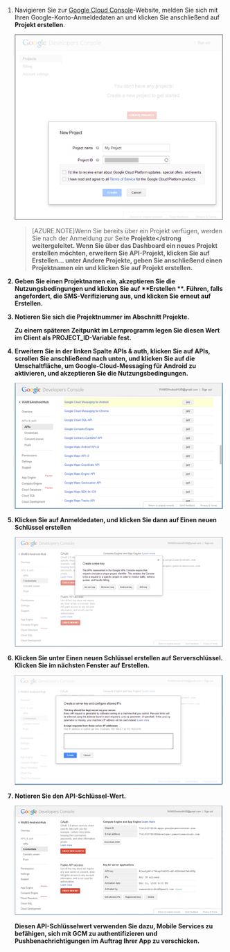 ﻿
1. Navigieren Sie zur <a href="http://cloud.google.com/console" target="_blank">Google Cloud Console</a>-Website, melden Sie sich mit Ihren Google-Konto-Anmeldedaten an und klicken Sie anschließend auf **Projekt erstellen**.

   	![](./media/notification-hubs-android-get-started/mobile-services-google-new-project.png)   

	>[AZURE.NOTE]Wenn Sie bereits über ein Projekt verfügen, werden Sie nach der Anmeldung zur Seite <strong>Projekte</strong weitergeleitet. Wenn Sie über das Dashboard ein neues Projekt erstellen möchten, erweitern Sie <strong>API-Projekt</strong>, klicken Sie auf <strong>Erstellen...</strong> unter <strong>Andere Projekte</strong>, geben Sie anschließend einen Projektnamen ein und klicken Sie auf <strong>Projekt erstellen</strong>.

2. Geben Sie einen Projektnamen ein, akzeptieren Sie die Nutzungsbedingungen und klicken Sie auf **Erstellen **. Führen, falls angefordert, die SMS-Verifizierung aus, und klicken Sie erneut auf **Erstellen**.

3. Notieren Sie sich die Projektnummer im Abschnitt **Projekte**. 

	Zu einem späteren Zeitpunkt im Lernprogramm legen Sie diesen Wert im Client als PROJECT_ID-Variable fest.

4. Erweitern Sie in der linken Spalte **APIs & auth**, klicken Sie auf **APIs**, scrollen Sie anschließend nach unten, und klicken Sie auf die Umschaltfläche, um **Google-Cloud-Messaging für Android** zu aktivieren, und akzeptieren Sie die Nutzungsbedingungen. 

	![](./media/notification-hubs-android-get-started/mobile-services-google-enable-GCM.png)

5. Klicken Sie auf **Anmeldedaten**, und klicken Sie dann auf **Einen neuen Schlüssel erstellen** 

   	![](./media/notification-hubs-android-get-started/mobile-services-google-create-server-key.png)

6. Klicken Sie unter **Einen neuen Schlüssel erstellen** auf **Serverschlüssel**. Klicken Sie im nächsten Fenster auf **Erstellen**.

   	![](./media/notification-hubs-android-get-started/mobile-services-google-create-server-key2.png)

7. Notieren Sie den **API-Schlüssel**-Wert.

   	![](./media/notification-hubs-android-get-started/mobile-services-google-create-server-key3.png) 

	Diesen API-Schlüsselwert verwenden Sie dazu, Mobile Services zu befähigen, sich mit GCM zu authentifizieren und Pushbenachrichtigungen im Auftrag Ihrer App zu verschicken.


<!--HONumber=47-->
